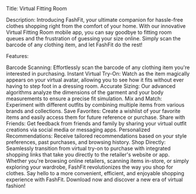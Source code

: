 Title: Virtual Fitting Room

Description:
Introducing FashFit, your ultimate companion for hassle-free clothes shopping right from the comfort of your home. With our innovative Virtual Fitting Room mobile app, you can say goodbye to fitting room queues and the frustration of guessing your size online. Simply scan the barcode of any clothing item, and let FashFit do the rest!

Features:

Barcode Scanning: Effortlessly scan the barcode of any clothing item you're interested in purchasing.
Instant Virtual Try-On: Watch as the item magically appears on your virtual avatar, allowing you to see how it fits without ever having to step foot in a dressing room.
Accurate Sizing: Our advanced algorithms analyze the dimensions of the garment and your body measurements to ensure a precise fit simulation.
Mix and Match: Experiment with different outfits by combining multiple items from various brands and collections.
Save Favorites: Create a wishlist of your favorite items and easily access them for future reference or purchase.
Share with Friends: Get feedback from friends and family by sharing your virtual outfit creations via social media or messaging apps.
Personalized Recommendations: Receive tailored recommendations based on your style preferences, past purchases, and browsing history.
Shop Directly: Seamlessly transition from virtual try-on to purchase with integrated shopping links that take you directly to the retailer's website or app.
Whether you're browsing online retailers, scanning items in-store, or simply exploring your wardrobe, FashFit revolutionizes the way you shop for clothes. Say hello to a more convenient, efficient, and enjoyable shopping experience with FashFit. Download now and discover a new era of virtual fashion!
